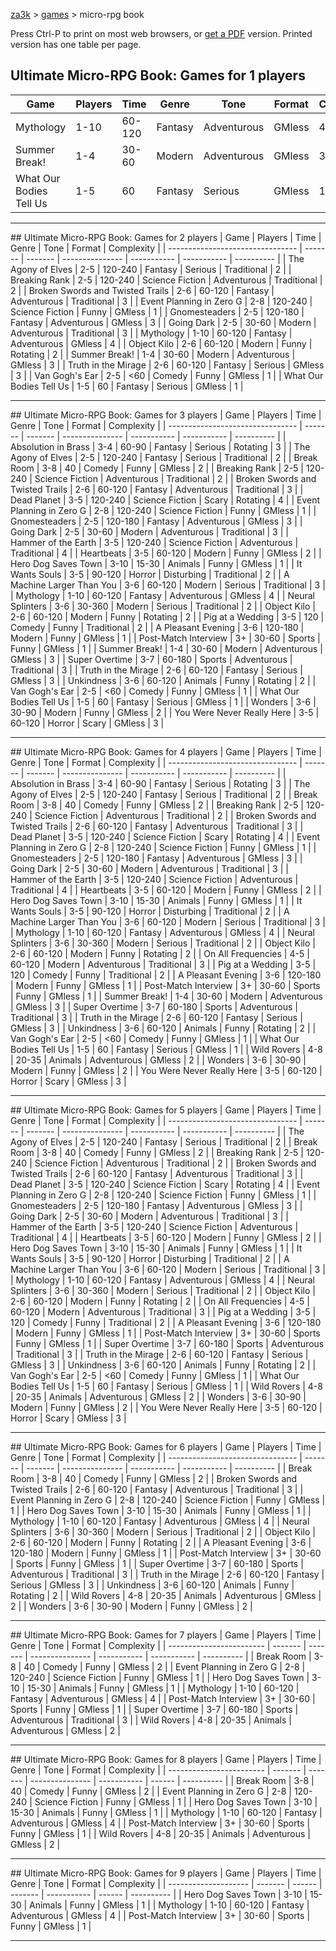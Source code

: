 <style>
@media print {
    p:nth-child(2) { display: none; }
    .page-break { display: block; visibility: hidden; page-break-after: always; }
    .page-break:nth-last-child(2) { display: none; page-break-after: inherit; }
    .dont-print { display: none; }
    td { white-space: nowrap; }
}
</style>

[za3k](/) &gt; [games](/games) &gt; micro-rpg book

<div class="dont-print">Press Ctrl-P to print on most web browsers, or <a href="microrpg.pdf">get a PDF</a> version. Printed version has one table per page.</div>

## Ultimate Micro-RPG Book: Games for 1 players
| Game                    | Players | Time   | Genre   | Tone        | Format | Complexity |
| ----------------------- | ------- | ------ | ------- | ----------- | ------ | ---------- |
| Mythology               | 1-10    | 60-120 | Fantasy | Adventurous | GMless | 4          |
| Summer Break!           | 1-4     | 30-60  | Modern  | Adventurous | GMless | 3          |
| What Our Bodies Tell Us | 1-5     | 60     | Fantasy | Serious     | GMless | 1          |

<hr class="page-break">
## Ultimate Micro-RPG Book: Games for 2 players
| Game                             | Players | Time    | Genre           | Tone        | Format      | Complexity |
| -------------------------------- | ------- | ------- | --------------- | ----------- | ----------- | ---------- |
| The Agony of Elves               | 2-5     | 120-240 | Fantasy         | Serious     | Traditional | 2          |
| Breaking Rank                    | 2-5     | 120-240 | Science Fiction | Adventurous | Traditional | 2          |
| Broken Swords and Twisted Trails | 2-6     | 60-120  | Fantasy         | Adventurous | Traditional | 3          |
| Event Planning in Zero G         | 2-8     | 120-240 | Science Fiction | Funny       | GMless      | 1          |
| Gnomesteaders                    | 2-5     | 120-180 | Fantasy         | Adventurous | GMless      | 3          |
| Going Dark                       | 2-5     | 30-60   | Modern          | Adventurous | Traditional | 3          |
| Mythology                        | 1-10    | 60-120  | Fantasy         | Adventurous | GMless      | 4          |
| Object Kilo                      | 2-6     | 60-120  | Modern          | Funny       | Rotating    | 2          |
| Summer Break!                    | 1-4     | 30-60   | Modern          | Adventurous | GMless      | 3          |
| Truth in the Mirage              | 2-6     | 60-120  | Fantasy         | Serious     | GMless      | 3          |
| Van Gogh&#x27;s Ear                   | 2-5     | &lt;60     | Comedy          | Funny       | GMless      | 1          |
| What Our Bodies Tell Us          | 1-5     | 60      | Fantasy         | Serious     | GMless      | 1          |

<hr class="page-break">
## Ultimate Micro-RPG Book: Games for 3 players
| Game                             | Players | Time    | Genre           | Tone        | Format      | Complexity |
| -------------------------------- | ------- | ------- | --------------- | ----------- | ----------- | ---------- |
| Absolution in Brass              | 3-4     | 60-90   | Fantasy         | Serious     | Rotating    | 3          |
| The Agony of Elves               | 2-5     | 120-240 | Fantasy         | Serious     | Traditional | 2          |
| Break Room                       | 3-8     | 40      | Comedy          | Funny       | GMless      | 2          |
| Breaking Rank                    | 2-5     | 120-240 | Science Fiction | Adventurous | Traditional | 2          |
| Broken Swords and Twisted Trails | 2-6     | 60-120  | Fantasy         | Adventurous | Traditional | 3          |
| Dead Planet                      | 3-5     | 120-240 | Science Fiction | Scary       | Rotating    | 4          |
| Event Planning in Zero G         | 2-8     | 120-240 | Science Fiction | Funny       | GMless      | 1          |
| Gnomesteaders                    | 2-5     | 120-180 | Fantasy         | Adventurous | GMless      | 3          |
| Going Dark                       | 2-5     | 30-60   | Modern          | Adventurous | Traditional | 3          |
| Hammer of the Earth              | 3-5     | 120-240 | Science Fiction | Adventurous | Traditional | 4          |
| Heartbeats                       | 3-5     | 60-120  | Modern          | Funny       | GMless      | 2          |
| Hero Dog Saves Town              | 3-10    | 15-30   | Animals         | Funny       | GMless      | 1          |
| It Wants Souls                   | 3-5     | 90-120  | Horror          | Disturbing  | Traditional | 2          |
| A Machine Larger Than You        | 3-6     | 60-120  | Modern          | Serious     | Traditional | 3          |
| Mythology                        | 1-10    | 60-120  | Fantasy         | Adventurous | GMless      | 4          |
| Neural Splinters                 | 3-6     | 30-360  | Modern          | Serious     | Traditional | 2          |
| Object Kilo                      | 2-6     | 60-120  | Modern          | Funny       | Rotating    | 2          |
| Pig at a Wedding                 | 3-5     | 120     | Comedy          | Funny       | Traditional | 2          |
| A Pleasant Evening               | 3-6     | 120-180 | Modern          | Funny       | GMless      | 1          |
| Post-Match Interview             | 3+      | 30-60   | Sports          | Funny       | GMless      | 1          |
| Summer Break!                    | 1-4     | 30-60   | Modern          | Adventurous | GMless      | 3          |
| Super Overtime                   | 3-7     | 60-180  | Sports          | Adventurous | Traditional | 3          |
| Truth in the Mirage              | 2-6     | 60-120  | Fantasy         | Serious     | GMless      | 3          |
| Unkindness                       | 3-6     | 60-120  | Animals         | Funny       | Rotating    | 2          |
| Van Gogh&#x27;s Ear                   | 2-5     | &lt;60     | Comedy          | Funny       | GMless      | 1          |
| What Our Bodies Tell Us          | 1-5     | 60      | Fantasy         | Serious     | GMless      | 1          |
| Wonders                          | 3-6     | 30-90   | Modern          | Funny       | GMless      | 2          |
| You Were Never Really Here       | 3-5     | 60-120  | Horror          | Scary       | GMless      | 3          |

<hr class="page-break">
## Ultimate Micro-RPG Book: Games for 4 players
| Game                             | Players | Time    | Genre           | Tone        | Format      | Complexity |
| -------------------------------- | ------- | ------- | --------------- | ----------- | ----------- | ---------- |
| Absolution in Brass              | 3-4     | 60-90   | Fantasy         | Serious     | Rotating    | 3          |
| The Agony of Elves               | 2-5     | 120-240 | Fantasy         | Serious     | Traditional | 2          |
| Break Room                       | 3-8     | 40      | Comedy          | Funny       | GMless      | 2          |
| Breaking Rank                    | 2-5     | 120-240 | Science Fiction | Adventurous | Traditional | 2          |
| Broken Swords and Twisted Trails | 2-6     | 60-120  | Fantasy         | Adventurous | Traditional | 3          |
| Dead Planet                      | 3-5     | 120-240 | Science Fiction | Scary       | Rotating    | 4          |
| Event Planning in Zero G         | 2-8     | 120-240 | Science Fiction | Funny       | GMless      | 1          |
| Gnomesteaders                    | 2-5     | 120-180 | Fantasy         | Adventurous | GMless      | 3          |
| Going Dark                       | 2-5     | 30-60   | Modern          | Adventurous | Traditional | 3          |
| Hammer of the Earth              | 3-5     | 120-240 | Science Fiction | Adventurous | Traditional | 4          |
| Heartbeats                       | 3-5     | 60-120  | Modern          | Funny       | GMless      | 2          |
| Hero Dog Saves Town              | 3-10    | 15-30   | Animals         | Funny       | GMless      | 1          |
| It Wants Souls                   | 3-5     | 90-120  | Horror          | Disturbing  | Traditional | 2          |
| A Machine Larger Than You        | 3-6     | 60-120  | Modern          | Serious     | Traditional | 3          |
| Mythology                        | 1-10    | 60-120  | Fantasy         | Adventurous | GMless      | 4          |
| Neural Splinters                 | 3-6     | 30-360  | Modern          | Serious     | Traditional | 2          |
| Object Kilo                      | 2-6     | 60-120  | Modern          | Funny       | Rotating    | 2          |
| On All Frequencies               | 4-5     | 60-120  | Modern          | Adventurous | Traditional | 3          |
| Pig at a Wedding                 | 3-5     | 120     | Comedy          | Funny       | Traditional | 2          |
| A Pleasant Evening               | 3-6     | 120-180 | Modern          | Funny       | GMless      | 1          |
| Post-Match Interview             | 3+      | 30-60   | Sports          | Funny       | GMless      | 1          |
| Summer Break!                    | 1-4     | 30-60   | Modern          | Adventurous | GMless      | 3          |
| Super Overtime                   | 3-7     | 60-180  | Sports          | Adventurous | Traditional | 3          |
| Truth in the Mirage              | 2-6     | 60-120  | Fantasy         | Serious     | GMless      | 3          |
| Unkindness                       | 3-6     | 60-120  | Animals         | Funny       | Rotating    | 2          |
| Van Gogh&#x27;s Ear                   | 2-5     | &lt;60     | Comedy          | Funny       | GMless      | 1          |
| What Our Bodies Tell Us          | 1-5     | 60      | Fantasy         | Serious     | GMless      | 1          |
| Wild Rovers                      | 4-8     | 20-35   | Animals         | Adventurous | GMless      | 2          |
| Wonders                          | 3-6     | 30-90   | Modern          | Funny       | GMless      | 2          |
| You Were Never Really Here       | 3-5     | 60-120  | Horror          | Scary       | GMless      | 3          |

<hr class="page-break">
## Ultimate Micro-RPG Book: Games for 5 players
| Game                             | Players | Time    | Genre           | Tone        | Format      | Complexity |
| -------------------------------- | ------- | ------- | --------------- | ----------- | ----------- | ---------- |
| The Agony of Elves               | 2-5     | 120-240 | Fantasy         | Serious     | Traditional | 2          |
| Break Room                       | 3-8     | 40      | Comedy          | Funny       | GMless      | 2          |
| Breaking Rank                    | 2-5     | 120-240 | Science Fiction | Adventurous | Traditional | 2          |
| Broken Swords and Twisted Trails | 2-6     | 60-120  | Fantasy         | Adventurous | Traditional | 3          |
| Dead Planet                      | 3-5     | 120-240 | Science Fiction | Scary       | Rotating    | 4          |
| Event Planning in Zero G         | 2-8     | 120-240 | Science Fiction | Funny       | GMless      | 1          |
| Gnomesteaders                    | 2-5     | 120-180 | Fantasy         | Adventurous | GMless      | 3          |
| Going Dark                       | 2-5     | 30-60   | Modern          | Adventurous | Traditional | 3          |
| Hammer of the Earth              | 3-5     | 120-240 | Science Fiction | Adventurous | Traditional | 4          |
| Heartbeats                       | 3-5     | 60-120  | Modern          | Funny       | GMless      | 2          |
| Hero Dog Saves Town              | 3-10    | 15-30   | Animals         | Funny       | GMless      | 1          |
| It Wants Souls                   | 3-5     | 90-120  | Horror          | Disturbing  | Traditional | 2          |
| A Machine Larger Than You        | 3-6     | 60-120  | Modern          | Serious     | Traditional | 3          |
| Mythology                        | 1-10    | 60-120  | Fantasy         | Adventurous | GMless      | 4          |
| Neural Splinters                 | 3-6     | 30-360  | Modern          | Serious     | Traditional | 2          |
| Object Kilo                      | 2-6     | 60-120  | Modern          | Funny       | Rotating    | 2          |
| On All Frequencies               | 4-5     | 60-120  | Modern          | Adventurous | Traditional | 3          |
| Pig at a Wedding                 | 3-5     | 120     | Comedy          | Funny       | Traditional | 2          |
| A Pleasant Evening               | 3-6     | 120-180 | Modern          | Funny       | GMless      | 1          |
| Post-Match Interview             | 3+      | 30-60   | Sports          | Funny       | GMless      | 1          |
| Super Overtime                   | 3-7     | 60-180  | Sports          | Adventurous | Traditional | 3          |
| Truth in the Mirage              | 2-6     | 60-120  | Fantasy         | Serious     | GMless      | 3          |
| Unkindness                       | 3-6     | 60-120  | Animals         | Funny       | Rotating    | 2          |
| Van Gogh&#x27;s Ear                   | 2-5     | &lt;60     | Comedy          | Funny       | GMless      | 1          |
| What Our Bodies Tell Us          | 1-5     | 60      | Fantasy         | Serious     | GMless      | 1          |
| Wild Rovers                      | 4-8     | 20-35   | Animals         | Adventurous | GMless      | 2          |
| Wonders                          | 3-6     | 30-90   | Modern          | Funny       | GMless      | 2          |
| You Were Never Really Here       | 3-5     | 60-120  | Horror          | Scary       | GMless      | 3          |

<hr class="page-break">
## Ultimate Micro-RPG Book: Games for 6 players
| Game                             | Players | Time    | Genre           | Tone        | Format      | Complexity |
| -------------------------------- | ------- | ------- | --------------- | ----------- | ----------- | ---------- |
| Break Room                       | 3-8     | 40      | Comedy          | Funny       | GMless      | 2          |
| Broken Swords and Twisted Trails | 2-6     | 60-120  | Fantasy         | Adventurous | Traditional | 3          |
| Event Planning in Zero G         | 2-8     | 120-240 | Science Fiction | Funny       | GMless      | 1          |
| Hero Dog Saves Town              | 3-10    | 15-30   | Animals         | Funny       | GMless      | 1          |
| Mythology                        | 1-10    | 60-120  | Fantasy         | Adventurous | GMless      | 4          |
| Neural Splinters                 | 3-6     | 30-360  | Modern          | Serious     | Traditional | 2          |
| Object Kilo                      | 2-6     | 60-120  | Modern          | Funny       | Rotating    | 2          |
| A Pleasant Evening               | 3-6     | 120-180 | Modern          | Funny       | GMless      | 1          |
| Post-Match Interview             | 3+      | 30-60   | Sports          | Funny       | GMless      | 1          |
| Super Overtime                   | 3-7     | 60-180  | Sports          | Adventurous | Traditional | 3          |
| Truth in the Mirage              | 2-6     | 60-120  | Fantasy         | Serious     | GMless      | 3          |
| Unkindness                       | 3-6     | 60-120  | Animals         | Funny       | Rotating    | 2          |
| Wild Rovers                      | 4-8     | 20-35   | Animals         | Adventurous | GMless      | 2          |
| Wonders                          | 3-6     | 30-90   | Modern          | Funny       | GMless      | 2          |

<hr class="page-break">
## Ultimate Micro-RPG Book: Games for 7 players
| Game                     | Players | Time    | Genre           | Tone        | Format      | Complexity |
| ------------------------ | ------- | ------- | --------------- | ----------- | ----------- | ---------- |
| Break Room               | 3-8     | 40      | Comedy          | Funny       | GMless      | 2          |
| Event Planning in Zero G | 2-8     | 120-240 | Science Fiction | Funny       | GMless      | 1          |
| Hero Dog Saves Town      | 3-10    | 15-30   | Animals         | Funny       | GMless      | 1          |
| Mythology                | 1-10    | 60-120  | Fantasy         | Adventurous | GMless      | 4          |
| Post-Match Interview     | 3+      | 30-60   | Sports          | Funny       | GMless      | 1          |
| Super Overtime           | 3-7     | 60-180  | Sports          | Adventurous | Traditional | 3          |
| Wild Rovers              | 4-8     | 20-35   | Animals         | Adventurous | GMless      | 2          |

<hr class="page-break">
## Ultimate Micro-RPG Book: Games for 8 players
| Game                     | Players | Time    | Genre           | Tone        | Format | Complexity |
| ------------------------ | ------- | ------- | --------------- | ----------- | ------ | ---------- |
| Break Room               | 3-8     | 40      | Comedy          | Funny       | GMless | 2          |
| Event Planning in Zero G | 2-8     | 120-240 | Science Fiction | Funny       | GMless | 1          |
| Hero Dog Saves Town      | 3-10    | 15-30   | Animals         | Funny       | GMless | 1          |
| Mythology                | 1-10    | 60-120  | Fantasy         | Adventurous | GMless | 4          |
| Post-Match Interview     | 3+      | 30-60   | Sports          | Funny       | GMless | 1          |
| Wild Rovers              | 4-8     | 20-35   | Animals         | Adventurous | GMless | 2          |

<hr class="page-break">
## Ultimate Micro-RPG Book: Games for 9 players
| Game                 | Players | Time   | Genre   | Tone        | Format | Complexity |
| -------------------- | ------- | ------ | ------- | ----------- | ------ | ---------- |
| Hero Dog Saves Town  | 3-10    | 15-30  | Animals | Funny       | GMless | 1          |
| Mythology            | 1-10    | 60-120 | Fantasy | Adventurous | GMless | 4          |
| Post-Match Interview | 3+      | 30-60  | Sports  | Funny       | GMless | 1          |

<hr class="page-break">

